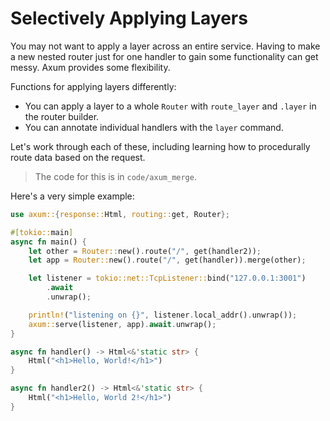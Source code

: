 # Selectively Applying Layers

You may not want to apply a layer across an entire service. Having to make a new nested router just for one handler to gain some functionality can get messy. Axum provides some flexibility.

Functions for applying layers differently:

* You can apply a layer to a whole `Router` with `route_layer` and `.layer` in the router builder.
* You can annotate individual handlers with the `layer` command.

Let's work through each of these, including learning how to procedurally route data based on the request.

> The code for this is in `code/axum_merge`.

Here's a very simple example:

```rust
use axum::{response::Html, routing::get, Router};

#[tokio::main]
async fn main() {
    let other = Router::new().route("/", get(handler2));
    let app = Router::new().route("/", get(handler)).merge(other);

    let listener = tokio::net::TcpListener::bind("127.0.0.1:3001")
        .await
        .unwrap();

    println!("listening on {}", listener.local_addr().unwrap());
    axum::serve(listener, app).await.unwrap();
}

async fn handler() -> Html<&'static str> {
    Html("<h1>Hello, World!</h1>")
}

async fn handler2() -> Html<&'static str> {
    Html("<h1>Hello, World 2!</h1>")
}
```
